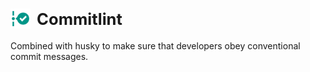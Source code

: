 # <a id="Commitlint" href="#Commitlint" style="text-decoration:none;"><h1 style="display:flex; gap:10px; align-items:center;color:var(--vt-c-text-light-2);font-size:1.6rem"><img src="../assets/icons/Commitlint.svg" width="32px" height="32px"/>Commitlint</h1></a>

Combined with husky to make sure that developers obey conventional commit messages.
